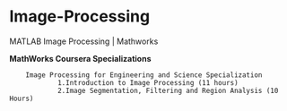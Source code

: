 # Image-Processing
MATLAB Image Processing | Mathworks

**MathWorks Coursera Specializations**
       
        Image Processing for Engineering and Science Specialization
                1.Introduction to Image Processing (11 hours)
                2.Image Segmentation, Filtering and Region Analysis (10 Hours)
